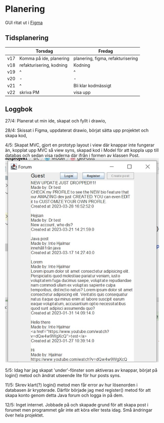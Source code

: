 # Planering
GUI ritat ut i [Figma](https://www.figma.com/file/pUN0oFfNOED2i6mp0Zh7OZ/prg2-slutprojekt?node-id=0%3A1&t=55ccjZPlMn5sCcDZ-1)

## Tidsplanering

|   | Torsdag  | Fredag  |
|---|---|---|
| v17  | Komma på ide, planering  | planering, figma, refakturisering  |
| v18  | refakturisering, kodning  | Kodning  |
| v19  | ^  | ^  |
| v20  | -  | -  |
| v21  | ^  | Bli klar kodmässigt  |
| v22  | skriva PM  | visa upp  |

## Loggbok

27/4: Planerat ut min ide, skapat och fyllt i drawio, 

28/4: Skissat i Figma, uppdaterat drawio, börjat sätta upp projektet och skapa kod, 

4/5: Skapat MVC, gjort en prototyp layout i view där knappar inte fungerar än, kopplat upp MVC så view syns,
 skapad kod i Model för att koppla upp till databas och sedan visa raderna där ifrån i formen av klassen Post.
![View](./images/ss1.jpg "View")

5/5: Idag har jag skapat 'under'-fönster som aktiveras av knappar, börjat på login() metod och 
ändrat utseende lite för hur posts syns. 

11/5: Skrev klart(?) login() metod men får error av hur lösenorden i databasen är krypterade. 
Därför började jag med register() metod för att skapa konto genom detta Java forum och logga in på dem. 

12/5: Inget internet. Jobbade på och skapade grund för att skapa post i forumet men programmet går 
inte att köra eller testa idag. Små ändringar över hela projektet. 